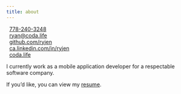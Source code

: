 ```yaml
---
title: about
---
```


 <i class="fa fa-phone"></i>  &nbsp; <a href="tel:1-778-240-3248">778-240-3248</a><br/>
 <i class="fa fa-envelope"></i>  &nbsp; <a href="mailto:ryan@coda.life">ryan@coda.life</a><br/>
 <i class="fa fa-github"></i>  &nbsp; [github.com/ryjen](https://github.com/ryjen?tab=repositories) <br/>
 <i class="fa fa-linkedin"></i>  &nbsp; [ca.linkedin.com/in/ryjen](http://ca.linkedin.com/in/ryjen) <br />
 <i class="fa fa-globe"></i>  &nbsp; [coda.life](http://coda.life) <br/>

I currently work as a mobile application developer for a respectable software company.

If you’d like, you can view my [resume](/about/resume).
